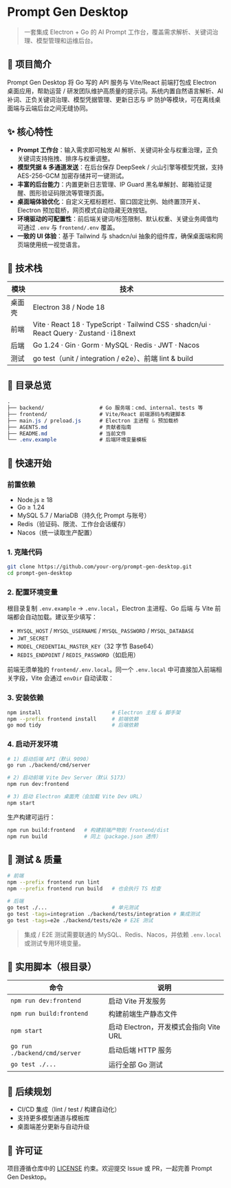 # Prompt Gen Desktop

> 一套集成 Electron + Go 的 AI Prompt 工作台，覆盖需求解析、关键词治理、模型管理和运维后台。

## 🌟 项目简介

Prompt Gen Desktop 将 Go 写的 API 服务与 Vite/React 前端打包成 Electron 桌面应用，帮助运营 / 研发团队维护高质量的提示词。系统内置自然语言解析、AI 补词、正负关键词治理、模型凭据管理、更新日志与 IP 防护等模块，可在离线桌面端与云端后台之间无缝协同。

## ✨ 核心特性

- **Prompt 工作台**：输入需求即可触发 AI 解析、关键词补全与权重治理，正负关键词支持拖拽、排序与权重调整。
- **模型凭据 & 多通道发送**：在后台保存 DeepSeek / 火山引擎等模型凭据，支持 AES-256-GCM 加密存储并可一键测试。
- **丰富的后台能力**：内置更新日志管理、IP Guard 黑名单解封、邮箱验证提醒、图形验证码限流等管理页面。
- **桌面端体验优化**：自定义无框标题栏、窗口固定比例、始终置顶开关、Electron 预加载桥，网页模式自动隐藏无效按钮。
- **环境驱动的可配置性**：前后端关键词/标签限制、默认权重、关键业务阈值均可通过 `.env` 与 `frontend/.env` 覆盖。
- **一致的 UI 体验**：基于 Tailwind 与 shadcn/ui 抽象的组件库，确保桌面端和网页端使用统一视觉语言。

## 🧱 技术栈

| 模块 | 技术 |
| --- | --- |
| 桌面壳 | Electron 38 / Node 18 |
| 前端 | Vite · React 18 · TypeScript · Tailwind CSS · shadcn/ui · React Query · Zustand · i18next |
| 后端 | Go 1.24 · Gin · Gorm · MySQL · Redis · JWT · Nacos |
| 测试 | go test（unit / integration / e2e）、前端 lint & build |

## 📁 目录总览

```css
.
├── backend/                  # Go 服务端：cmd、internal、tests 等
├── frontend/                 # Vite/React 前端源码与构建脚本
├── main.js / preload.js      # Electron 主进程 & 预加载桥
├── AGENTS.md                 # 贡献者指南
├── README.md                 # 当前文件
└── .env.example              # 后端环境变量模板
```

## 🚀 快速开始

### 前置依赖

- Node.js ≥ 18
- Go ≥ 1.24
- MySQL 5.7 / MariaDB（持久化 Prompt 与账号）
- Redis（验证码、限流、工作台会话缓存）
- Nacos（统一读取生产配置）

### 1. 克隆代码

```bash
git clone https://github.com/your-org/prompt-gen-desktop.git
cd prompt-gen-desktop
```

### 2. 配置环境变量

根目录复制 `.env.example` → `.env.local`，Electron 主进程、Go 后端 与 Vite 前端都会自动加载。建议至少填写：

- `MYSQL_HOST` / `MYSQL_USERNAME` / `MYSQL_PASSWORD` / `MYSQL_DATABASE`
- `JWT_SECRET`
- `MODEL_CREDENTIAL_MASTER_KEY`（32 字节 Base64）
- `REDIS_ENDPOINT` / `REDIS_PASSWORD`（如启用）

前端无须单独的 `frontend/.env.local`。同一个 `.env.local` 中可直接加入前端相关字段，Vite 会通过 `envDir` 自动读取：

### 3. 安装依赖

```bash
npm install                       # Electron 主程 & 脚手架
npm --prefix frontend install     # 前端依赖
go mod tidy                       # 后端依赖
```

### 4. 启动开发环境

```bash
# 1) 启动后端 API（默认 9090）
go run ./backend/cmd/server

# 2) 启动前端 Vite Dev Server（默认 5173）
npm run dev:frontend

# 3) 启动 Electron 桌面壳（会加载 Vite Dev URL）
npm start
```

生产构建可运行：

```bash
npm run build:frontend   # 构建前端产物到 frontend/dist
npm run build            # 同上（package.json 透传）
```

## 🧪 测试 & 质量

```bash
# 前端
npm --prefix frontend run lint
npm --prefix frontend run build   # 也会执行 TS 检查

# 后端
go test ./...                     # 单元测试
go test -tags=integration ./backend/tests/integration # 集成测试
go test -tags=e2e ./backend/tests/e2e # E2E 测试
```

> 集成 / E2E 测试需要联通的 MySQL、Redis、Nacos，并依赖 `.env.local` 或测试专用环境变量。

## 🔧 实用脚本（根目录）

| 命令 | 说明 |
| --- | --- |
| `npm run dev:frontend` | 启动 Vite 开发服务 |
| `npm run build:frontend` | 构建前端生产静态文件 |
| `npm start` | 启动 Electron，开发模式会指向 Vite URL |
| `go run ./backend/cmd/server` | 启动后端 HTTP 服务 |
| `go test ./...` | 运行全部 Go 测试 |

## 🧭 后续规划

- CI/CD 集成（lint / test / 构建自动化）
- 支持更多模型通道与模板库
- 桌面端差分更新与自动升级

## 📄 许可证

项目遵循仓库中的 [LICENSE](LICENSE) 约束。欢迎提交 Issue 或 PR，一起完善 Prompt Gen Desktop。
